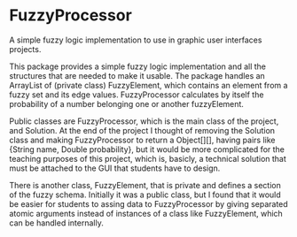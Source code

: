 # FuzzyProcessor
A simple fuzzy logic implementation to use in graphic user interfaces projects.

This package provides a simple fuzzy logic implementation and all the structures that are needed to make it usable. The package handles an ArrayList of (private class) FuzzyElement, which contains an element from a fuzzy set and its edge values. FuzzyProcessor calculates by itself the probability of a number belonging one or another fuzzyElement.

Public classes are FuzzyProcessor, which is the main class of the project, and Solution. At the end of the project I thought of removing the Solution class and making FuzzyProcessor to return a Object[][], having pairs like {String name, Double probability}, but it would be more complicated for the teaching purposes of this project, which is, basicly, a technical solution that must be attached to the GUI that students have to design.

There is another class, FuzzyElement, that is private and defines a section of the fuzzy schema. Initially it was a public class, but I found that it would be easier for students to assing data to FuzzyProcessor by giving separated atomic arguments instead of instances of a class like FuzzyElement, which can be handled internally.
